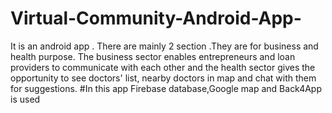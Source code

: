 # Virtual-Community-Android-App-
It is an android app . There are mainly 2 section .They are for business and health purpose. The business sector enables entrepreneurs and loan providers to communicate with each other and the health sector gives the opportunity to see doctors' list, nearby doctors in map  and chat with them for suggestions.
#In this app Firebase database,Google map and Back4App is used

